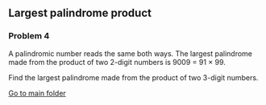 Largest palindrome product
--------------------------
### Problem 4

A palindromic number reads the same both ways. The largest palindrome made from the product of two 2-digit numbers is 9009 = 91 × 99.  
  
Find the largest palindrome made from the product of two 3-digit numbers.
  
[Go to main folder](../../../ "Go to main folder")